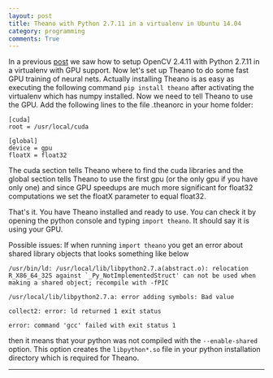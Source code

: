```yaml
---
layout: post
title: Theano with Python 2.7.11 in a virtualenv in Ubuntu 14.04
category: programming
comments: True
---
```


In a previous [post][opencv2] we saw how to setup OpenCV 2.4.11 with Python 2.7.11 in a virtualenv with GPU support. Now let's set up Theano to do some fast GPU training of neural nets. Actually installing Theano is as easy as executing the following command `pip install theano` after activating the virtualenv which has numpy installed. Now we need to tell Theano to use the GPU. Add the following lines to the file .theanorc in your home folder:

```shell
[cuda]
root = /usr/local/cuda

[global]
device = gpu
floatX = float32
```

The cuda section tells Theano where to find the cuda libraries and the global section tells Theano to use the first gpu (or the only gpu if you have only one) and since GPU speedups are much more significant for float32 computations we set the floatX parameter to equal float32.

That's it. You have Theano installed and ready to use. You can check it by opening the python console and typing `import theano`. It should say it is using your GPU.

Possible issues:
If when running `import theano` you get an error about shared library objects that looks something like below

```shell
/usr/bin/ld: /usr/local/lib/libpython2.7.a(abstract.o): relocation R_X86_64_32S against `_Py_NotImplementedStruct' can not be used when making a shared object; recompile with -fPIC

/usr/local/lib/libpython2.7.a: error adding symbols: Bad value

collect2: error: ld returned 1 exit status

error: command 'gcc' failed with exit status 1
```

then it means that your python was not compiled with the `--enable-shared` option. This option creates the `libpython*.so` file in your python installation directory which is required for Theano.


---

[opencv2]: /posts/opencv-python-virtualenv-ubuntu14.04/


